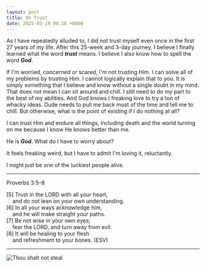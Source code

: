 ```yaml
---
layout: post
title: On Trust
date: 2025-03-19 00:16 +0000
---
```


As I have repeatedly alluded to, I did not trust myself even once in the first 27 years of my life. After this 25-week and 3-day journey, I believe I finally learned what the word _**trust**_ means. I believe I also know how to spell the word _**God**_.

If I'm worried, concerned or scared, I'm not trusting Him. I can solve all of my problems by trusting Him. I cannot logically explain that to you. It is simply something that I believe and know without a single doubt in my mind. That does not mean I can sit around and chill. I still need to do my part to the best of my abilities. And God knows I freaking love to try a ton of whacky ideas. Dude needs to pull me back most of the time and tell me to chill. But otherwise, what is the point of existing if I do nothing at all?

I can trust Him and endure all things, including death and the world turning on me because I know He knows better than me.

He is _**God**_. What do I have to worry about?

It feels freaking weird, but I have to admit I'm loving it, reluctantly.

I might just be one of the luckiest people alive.

---

Proverbs 3:5–8

 [5] Trust in the LORD with all your heart,  
  &nbsp;&nbsp;&nbsp;&nbsp;and do not lean on your own understanding.  
 [6] In all your ways acknowledge him,  
  &nbsp;&nbsp;&nbsp;&nbsp;and he will make straight your paths.  
 [7] Be not wise in your own eyes;  
  &nbsp;&nbsp;&nbsp;&nbsp;fear the LORD, and turn away from evil.  
 [8] It will be healing to your flesh  
  &nbsp;&nbsp;&nbsp;&nbsp;and refreshment to your bones. (ESV)  

---

![Thou shalt not steal](/rzkm2NFCWBu3sxP7PD.jpg)
